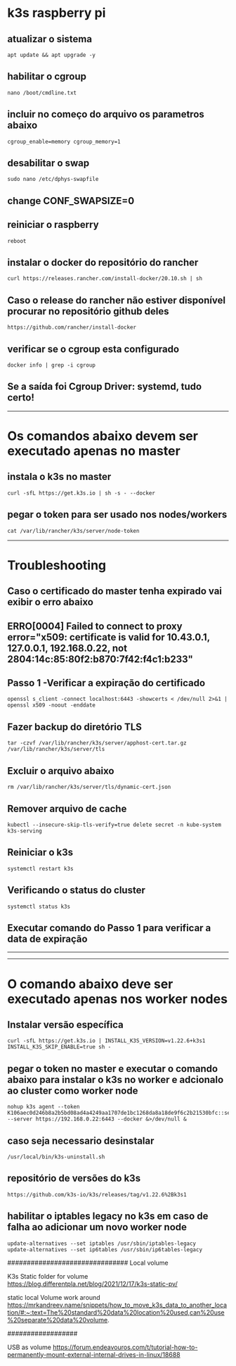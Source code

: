 # k3s raspberry pi

## atualizar o sistema
```
apt update && apt upgrade -y
```

## habilitar o cgroup
```
nano /boot/cmdline.txt
```

## incluir no começo do arquivo os parametros abaixo
```
cgroup_enable=memory cgroup_memory=1
```

## desabilitar o swap
```
sudo nano /etc/dphys-swapfile
```
## change CONF_SWAPSIZE=0
 
## reiniciar o raspberry
```
reboot
```

## instalar o docker do repositório do rancher
```
curl https://releases.rancher.com/install-docker/20.10.sh | sh
```

## Caso o release do rancher não estiver disponível procurar no repositório github deles
```
https://github.com/rancher/install-docker
```


## verificar se o cgroup esta configurado
```
docker info | grep -i cgroup
```
## Se a saída foi Cgroup Driver: systemd, tudo certo!


---------------------------------------------------------------
# Os comandos abaixo devem ser executado apenas no master     

## instala o k3s no master
```
curl -sfL https://get.k3s.io | sh -s - --docker 
```

## pegar o token para ser usado nos nodes/workers
```
cat /var/lib/rancher/k3s/server/node-token
```

---------------------------------------------------------------
# Troubleshooting
## Caso o certificado do master tenha expirado vai exibir o erro abaixo
## ERRO[0004] Failed to connect to proxy     error="x509: certificate is valid for 10.43.0.1, 127.0.0.1, 192.168.0.22, not 2804:14c:85:80f2:b870:7f42:f4c1:b233"

## Passo 1 -Verificar a expiração do certificado
```
openssl s_client -connect localhost:6443 -showcerts < /dev/null 2>&1 | openssl x509 -noout -enddate
```

## Fazer backup do diretório TLS
```
tar -czvf /var/lib/rancher/k3s/server/apphost-cert.tar.gz /var/lib/rancher/k3s/server/tls
```

## Excluir o arquivo abaixo
```
rm /var/lib/rancher/k3s/server/tls/dynamic-cert.json
```
## Remover arquivo de cache
```
kubectl --insecure-skip-tls-verify=true delete secret -n kube-system k3s-serving
```

## Reiniciar o k3s
```
systemctl restart k3s
```

## Verificando o status do cluster
```
systemctl status k3s
```

## Executar comando do Passo 1 para verificar a data de expiração


---------------------------------------------------------------

---------------------------------------------------------------
# O comando abaixo deve ser executado apenas nos worker nodes

## Instalar versão específica

```
curl -sfL https://get.k3s.io | INSTALL_K3S_VERSION=v1.22.6+k3s1 INSTALL_K3S_SKIP_ENABLE=true sh -
```

## pegar o token no master e executar o comando abaixo para instalar o k3s no worker e adcionalo ao cluster como worker node
```
nohup k3s agent --token K106aec0d246b8a2b5bd08ad4a4249aa1707de1bc1268da8a18de9f6c2b21530bfc::server:5443b13f487f80a4879bff5e71312c01 --server https://192.168.0.22:6443 --docker &>/dev/null &
```

## caso seja necessario desinstalar
```
/usr/local/bin/k3s-uninstall.sh
```

## repositório de versões do k3s
```
https://github.com/k3s-io/k3s/releases/tag/v1.22.6%2Bk3s1
```

## habilitar o iptables legacy no k3s em caso de falha ao adicionar um novo worker node
```
update-alternatives --set iptables /usr/sbin/iptables-legacy
update-alternatives --set ip6tables /usr/sbin/ip6tables-legacy
```


###############################
Local volume

K3s Static folder for volume
https://blog.differentpla.net/blog/2021/12/17/k3s-static-pv/

static local Volume work around
https://mrkandreev.name/snippets/how_to_move_k3s_data_to_another_location/#:~:text=The%20standard%20data%20location%20used,can%20use%20separate%20data%20volume.

##################$$$$$$$$

USB as volume
https://forum.endeavouros.com/t/tutorial-how-to-permanently-mount-external-internal-drives-in-linux/18688
